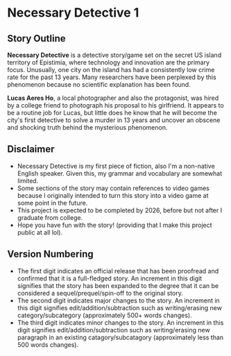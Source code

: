 # Necessary Detective 1

## Story Outline

**Necessary Detective** is a detective story/game set on the secret US island territory of Epistimia, where technology and innovation are the primary focus.
Unusually, one city on the island has had a consistently low crime rate for the past 13 years.
Many researchers have been perplexed by this phenomenon because no scientific explanation has been found.

**Lucas Aeres Ho**, a local photographer and also the protagonist, was hired by a college friend to photograph his proposal to his girlfriend.
It appears to be a routine job for Lucas, but little does he know that he will become the city's first detective to solve a murder in 13 years 
and uncover an obscene and shocking truth behind the mysterious phenomenon.

## Disclaimer

- Necessary Detective is my first piece of fiction, also I'm a non-native English speaker. Given this, my grammar and vocabulary are somewhat limited.
- Some sections of the story may contain references to video games because I originally intended to turn this story into a video game at some point in the future.
- This project is expected to be completed by 2026, before but not after I graduate from college.
- Hope you have fun with the story! (providing that I make this project public at all lol).

## Version Numbering
- The first digit indicates an official release that has been proofread and confirmed that it is a full-fledged story. An increment in this digit signifies that the story has been expanded to the degree that it can be considered a sequel/prequel/spin-off to the original story.
- The second digit indicates major changes to the story. An increment in this digit signifies edit/addition/subtraction such as writing/erasing new category/subcategory (approximately 500+ words changes).
- The third digit indicates minor changes to the story. An increment in this digit signifies edit/addition/subtraction such as writing/erasing new paragraph in an existing catagory/subcatagory (approximately less than 500 words changes).
